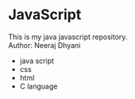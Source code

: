 # JavaScript
This is my java javascript repository.
<br>
Author: Neeraj Dhyani
<ul>
  <li>java script</li>
  <li>css</li>
  <li>html</li>
  <li>C language</li>
</ul>
